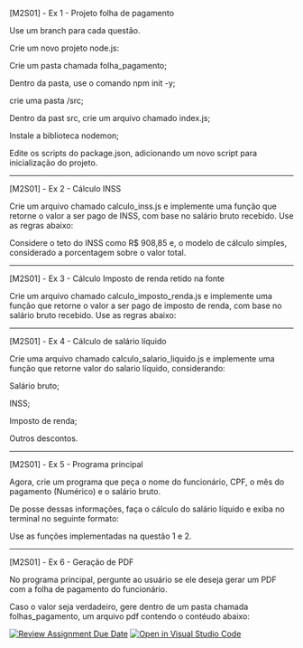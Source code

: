 [M2S01] - Ex 1 - Projeto folha de pagamento

Use um branch para cada questão.

Crie um novo projeto node.js:

Crie um pasta chamada folha_pagamento;

Dentro da pasta, use o comando npm init -y;

crie uma pasta /src;

Dentro da past src, crie um arquivo chamado index.js;

Instale a biblioteca nodemon;

Edite os scripts do package.json, adicionando um novo script para inicialização do projeto.

-----------------------

[M2S01] - Ex 2 - Cálculo INSS

Crie um arquivo chamado calculo_inss.js e implemente uma função que retorne o valor a ser pago de INSS, com base no salário bruto recebido. Use as regras abaixo:

Considere o teto do INSS como R$ 908,85 e, o modelo de cálculo simples, considerado a porcentagem sobre o valor total.

-----------------------

[M2S01] - Ex 3 - Cálculo Imposto de renda retido na fonte

Crie um arquivo chamado calculo_imposto_renda.js e implemente uma função que retorne o valor a ser pago de imposto de renda, com base no salário bruto recebido. Use as regras abaixo:

-----------------------

[M2S01] - Ex 4 - Cálculo de salário líquido

Crie uma arquivo chamado calculo_salario_liquido.js e implemente uma função que retorne valor do salario líquido, considerando:

Salário bruto;

INSS;

Imposto de renda;

Outros descontos.

-----------------------

[M2S01] - Ex 5 - Programa principal

Agora, crie um programa que peça o nome do funcionário,  CPF, o mês do pagamento (Numérico) e o salário bruto.

De posse dessas informações, faça o cálculo do salário líquido e exiba no terminal no seguinte formato:

Use as funções implementadas na questão 1 e 2.

-----------------------

[M2S01] - Ex 6 - Geração de PDF

No programa principal, pergunte ao usuário se ele deseja gerar um PDF com a folha de pagamento do funcionário.

Caso o valor seja verdadeiro, gere dentro de um pasta chamada folhas_pagamento, um arquivo pdf contendo o contéudo abaixo:


[![Review Assignment Due Date](https://classroom.github.com/assets/deadline-readme-button-24ddc0f5d75046c5622901739e7c5dd533143b0c8e959d652212380cedb1ea36.svg)](https://classroom.github.com/a/LYZgbpcg)
[![Open in Visual Studio Code](https://classroom.github.com/assets/open-in-vscode-718a45dd9cf7e7f842a935f5ebbe5719a5e09af4491e668f4dbf3b35d5cca122.svg)](https://classroom.github.com/online_ide?assignment_repo_id=15085929&assignment_repo_type=AssignmentRepo)
